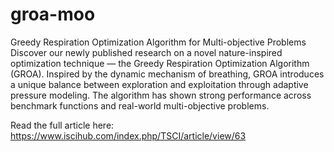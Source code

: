 # groa-moo
Greedy Respiration Optimization Algorithm for Multi-objective Problems
Discover our newly published research on a novel nature-inspired optimization technique — the Greedy Respiration Optimization Algorithm (GROA). Inspired by the dynamic mechanism of breathing, GROA introduces a unique balance between exploration and exploitation through adaptive pressure modeling. The algorithm has shown strong performance across benchmark functions and real-world multi-objective problems.

Read the full article here: https://www.iscihub.com/index.php/TSCI/article/view/63
